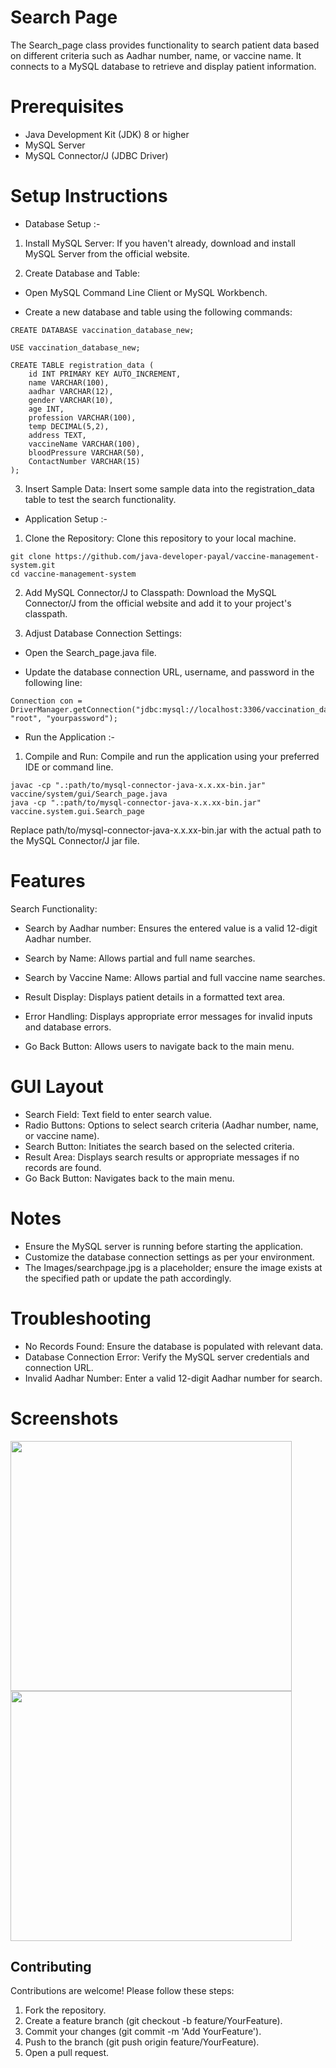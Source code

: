 
# Search Page
The Search_page class provides functionality to search patient data based on different criteria such as Aadhar number, name, or vaccine name. It connects to a MySQL database to retrieve and display patient information.

# Prerequisites
- Java Development Kit (JDK) 8 or higher
- MySQL Server
- MySQL Connector/J (JDBC Driver)
# Setup Instructions
- Database Setup :- 
1. Install MySQL Server: If you haven't already, download and install MySQL Server from the official website.

2. Create Database and Table:

- Open MySQL Command Line Client or MySQL Workbench.

- Create a new database and table using the following commands:
```
CREATE DATABASE vaccination_database_new;

USE vaccination_database_new;

CREATE TABLE registration_data (
    id INT PRIMARY KEY AUTO_INCREMENT,
    name VARCHAR(100),
    aadhar VARCHAR(12),
    gender VARCHAR(10),
    age INT,
    profession VARCHAR(100),
    temp DECIMAL(5,2),
    address TEXT,
    vaccineName VARCHAR(100),
    bloodPressure VARCHAR(50),
    ContactNumber VARCHAR(15)
);
```
3. Insert Sample Data: Insert some sample data into the registration_data table to test the search functionality.

- Application Setup :-
1. Clone the Repository: Clone this repository to your local machine.
```
git clone https://github.com/java-developer-payal/vaccine-management-system.git
cd vaccine-management-system
```
2. Add MySQL Connector/J to Classpath: Download the MySQL Connector/J from the official website and add it to your project's classpath.

3. Adjust Database Connection Settings:

- Open the Search_page.java file.

- Update the database connection URL, username, and password in the following line:
```
Connection con = DriverManager.getConnection("jdbc:mysql://localhost:3306/vaccination_database_new", "root", "yourpassword");
```
- Run the Application :-
1. Compile and Run: Compile and run the application using your preferred IDE or command line.
```
javac -cp ".:path/to/mysql-connector-java-x.x.xx-bin.jar" vaccine/system/gui/Search_page.java
java -cp ".:path/to/mysql-connector-java-x.x.xx-bin.jar" vaccine.system.gui.Search_page
```
Replace path/to/mysql-connector-java-x.x.xx-bin.jar with the actual path to the MySQL Connector/J jar file.

# Features
Search Functionality:
- Search by Aadhar number: Ensures the entered value is a valid 12-digit Aadhar number.
- Search by Name: Allows partial and full name searches.
- Search by Vaccine Name: Allows partial and full vaccine name searches.
- Result Display: Displays patient details in a formatted text area.

- Error Handling: Displays appropriate error messages for invalid inputs and database errors.

- Go Back Button: Allows users to navigate back to the main menu.

# GUI Layout
- Search Field: Text field to enter search value.
- Radio Buttons: Options to select search criteria (Aadhar number, name, or vaccine name).
- Search Button: Initiates the search based on the selected criteria.
- Result Area: Displays search results or appropriate messages if no records are found.
- Go Back Button: Navigates back to the main menu.
# Notes
- Ensure the MySQL server is running before starting the application.
- Customize the database connection settings as per your environment.
- The Images/searchpage.jpg is a placeholder; ensure the image exists at the specified path or update the path accordingly.
# Troubleshooting
- No Records Found: Ensure the database is populated with relevant data.
- Database Connection Error: Verify the MySQL server credentials and connection URL.
- Invalid Aadhar Number: Enter a valid 12-digit Aadhar number for search.
# Screenshots 


<img src="https://github.com/java-developer-payal/Vaccination-Management-System-GUI-/assets/144053983/622c37ad-411b-42b1-a5b0-518b15c25a5a" width="450" height="400" />
<img src="https://github.com/java-developer-payal/Vaccination-Management-System-GUI-/assets/144053983/30071c7f-f637-46cd-9fda-0b137935f845" width="450" height="400" />


## Contributing

Contributions are welcome! Please follow these steps:

1. Fork the repository.
2. Create a feature branch (git checkout -b feature/YourFeature).
3. Commit your changes (git commit -m 'Add YourFeature').
4. Push to the branch (git push origin feature/YourFeature).
5. Open a pull request.


